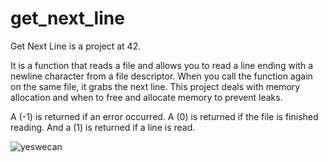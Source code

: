 # get_next_line

Get Next Line is a project at 42.

It is a function that reads a file and allows you to read a line ending with a newline character from a file descriptor. When you call the function again on the same file, it grabs the next line. This project deals with memory allocation and when to free and allocate memory to prevent leaks.

A (-1) is returned if an error occurred. A (0) is returned if the file is finished reading. And a (1) is returned if a line is read.

![yeswecan](https://user-images.githubusercontent.com/61160587/110258308-4260c600-7fa2-11eb-8cc6-49b2192b8a85.jpg)

